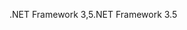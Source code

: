 <span data-ttu-id="c9b5c-101">.NET Framework 3,5</span><span class="sxs-lookup"><span data-stu-id="c9b5c-101">.NET Framework 3.5</span></span>